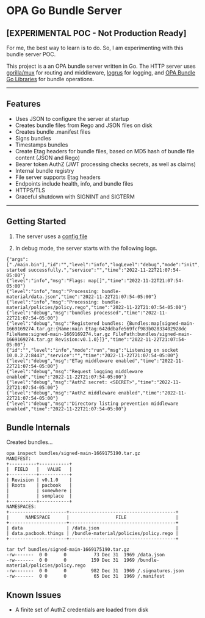 # OPA Go Bundle Server
## [EXPERIMENTAL POC - Not Production Ready]
For me, the best way to learn is to do. So, I am experimenting with this bundle server POC.

This project is a an OPA bundle server written in Go. The HTTP server uses [gorilla/mux](https://github.com/gorilla/mux) for routing and middleware, [logrus](https://github.com/sirupsen/logrus) for logging, and [OPA Bundle Go Libraries](https://github.com/open-policy-agent/opa/bundle) for bundle operations.

---
## Features
- Uses JSON to configure the server at startup
- Creates bundle files from Rego and JSON files on disk
- Creates bundle .manifest files
- Signs bundles
- Timestamps bundles
- Create Etag headers for bundle files, based on MD5 hash of bundle file content (JSON and Rego)
- Bearer token AuthZ (JWT processing checks secrets, as well as claims)
- Internal bundle registry
- File server supports Etag headers
- Endpoints include health, info, and bundle files
- HTTPS/TLS
- Graceful shutdown with SIGNINT and SIGTERM
---
## Getting Started
1. The server uses a [config file](./server-config.json)

2. In debug mode, the server starts with the following logs.

```
{"args":["./main.bin"],"id":"","level":"info","logLevel":"debug","mode":"init","msg":"Service started successfully.","service":"","time":"2022-11-22T21:07:54-05:00"}
{"level":"info","msg":"Flags: map[]","time":"2022-11-22T21:07:54-05:00"}
{"level":"info","msg":"Processing: bundle-material/data.json","time":"2022-11-22T21:07:54-05:00"}
{"level":"info","msg":"Processing: bundle-material/policies/policy.rego","time":"2022-11-22T21:07:54-05:00"}
{"level":"debug","msg":"bundles processed","time":"2022-11-22T21:07:54-05:00"}
{"level":"debug","msg":"Registered bundles: {Bundles:map[signed-main-1669169274.tar.gz:{Name:main Etag:642ddbafe569fcf983b02833402928dc FileName:signed-main-1669169274.tar.gz FilePath:bundles/signed-main-1669169274.tar.gz Revision:v0.1.0}]}","time":"2022-11-22T21:07:54-05:00"}
{"id":"","level":"info","mode":"run","msg":"Listening on socket 10.0.2.2:8443","service":"","time":"2022-11-22T21:07:54-05:00"}
{"level":"debug","msg":"ETag middleware enabled","time":"2022-11-22T21:07:54-05:00"}
{"level":"debug","msg":"Request logging middleware enabled","time":"2022-11-22T21:07:54-05:00"}
{"level":"debug","msg":"AuthZ secret: <SECRET>","time":"2022-11-22T21:07:54-05:00"}
{"level":"debug","msg":"AuthZ middleware enabled","time":"2022-11-22T21:07:54-05:00"}
{"level":"debug","msg":"Directory listing prevention middleware enabled","time":"2022-11-22T21:07:54-05:00"}
```

## Bundle Internals
Created bundles...
```
opa inspect bundles/signed-main-1669175190.tar.gz
MANIFEST:
+----------+-----------+
|  FIELD   |   VALUE   |
+----------+-----------+
| Revision | v0.1.0    |
| Roots    | pacbook   |
|          | somewhere |
|          | somplace  |
+----------+-----------+
NAMESPACES:
+---------------------+---------------------------------------+
|      NAMESPACE      |                 FILE                  |
+---------------------+---------------------------------------+
| data                | /data.json                            |
| data.pacbook.things | /bundle-material/policies/policy.rego |
+---------------------+---------------------------------------+

tar tvf bundles/signed-main-1669175190.tar.gz
-rw-------  0 0      0          73 Dec 31  1969 /data.json
-rw-------  0 0      0         159 Dec 31  1969 /bundle-material/policies/policy.rego
-rw-------  0 0      0         982 Dec 31  1969 /.signatures.json
-rw-------  0 0      0          65 Dec 31  1969 /.manifest
```

## Known Issues
- A finite set of AuthZ credentials are loaded from disk



